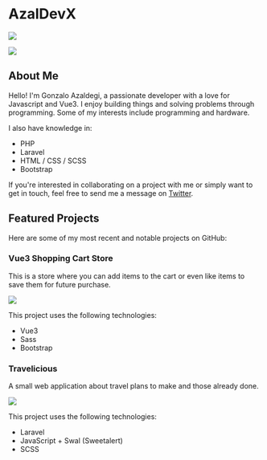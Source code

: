 # AzalDevX

[![](https://img.shields.io/github/followers/laloruhub.svg?style=flat-square)](https://github.com/LaloruHub)

[![](https://img.shields.io/github/last-commit/laloruhub/travelicious.svg?style=flat-square)](https://github.com/laloruhub/travelicious)

## About Me
Hello! I'm Gonzalo Azaldegi, a passionate developer with a love for Javascript and Vue3. I enjoy building things and solving problems through programming. Some of my interests include programming and hardware.

I also have knowledge in:
- PHP
- Laravel
- HTML / CSS / SCSS
- Bootstrap
  
If you're interested in collaborating on a project with me or simply want to get in touch, feel free to send me a message on [Twitter](https://twitter.com/g_azaldegi).

## Featured Projects
Here are some of my most recent and notable projects on GitHub:

### Vue3 Shopping Cart Store
This is a store where you can add items to the cart or even like items to save them for future purchase.

[![](https://img.shields.io/github/last-commit/laloruhub/vue3-personal-shop.svg?style=flat-square)](https://github.com/laloruhub/vue3-personal-shop)

This project uses the following technologies:
- Vue3
- Sass
- Bootstrap

### Travelicious
A small web application about travel plans to make and those already done.

[![](https://img.shields.io/github/last-commit/laloruhub/travelicious.svg?style=flat-square)](https://github.com/laloruhub/travelicious)

This project uses the following technologies:
- Laravel
- JavaScript + Swal (Sweetalert)
- SCSS

